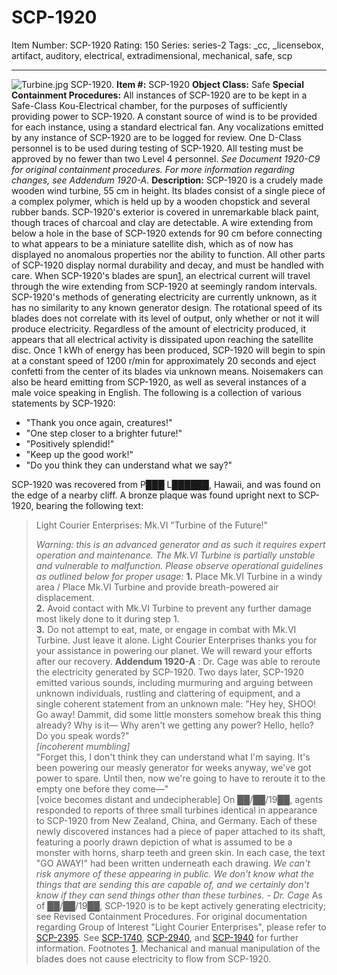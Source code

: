 # SCP-1920
Item Number: SCP-1920
Rating: 150
Series: series-2
Tags: _cc, _licensebox, artifact, auditory, electrical, extradimensional, mechanical, safe, scp

---

![Turbine.jpg](https://scp-wiki.wdfiles.com/local--files/scp-1920/Turbine.jpg)
SCP-1920.
**Item #:** SCP-1920
**Object Class:** Safe
**Special Containment Procedures:** All instances of SCP-1920 are to be kept in a Safe-Class Kou-Electrical chamber, for the purposes of sufficiently providing power to SCP-1920. A constant source of wind is to be provided for each instance, using a standard electrical fan. Any vocalizations emitted by any instance of SCP-1920 are to be logged for review. One D-Class personnel is to be used during testing of SCP-1920. All testing must be approved by no fewer than two Level 4 personnel.
_See Document 1920-C9 for original containment procedures. For more information regarding changes, see Addendum 1920-A._
**Description:** SCP-1920 is a crudely made wooden wind turbine, 55 cm in height. Its blades consist of a single piece of a complex polymer, which is held up by a wooden chopstick and several rubber bands. SCP-1920's exterior is covered in unremarkable black paint, though traces of charcoal and clay are detectable. A wire extending from below a hole in the base of SCP-1920 extends for 90 cm before connecting to what appears to be a miniature satellite dish, which as of now has displayed no anomalous properties nor the ability to function. All other parts of SCP-1920 display normal durability and decay, and must be handled with care.
When SCP-1920's blades are spun[1](javascript:;), an electrical current will travel through the wire extending from SCP-1920 at seemingly random intervals. SCP-1920's methods of generating electricity are currently unknown, as it has no similarity to any known generator design. The rotational speed of its blades does not correlate with its level of output, only whether or not it will produce electricity. Regardless of the amount of electricity produced, it appears that all electrical activity is dissipated upon reaching the satellite disc.
Once 1 kWh of energy has been produced, SCP-1920 will begin to spin at a constant speed of 1200 r/min for approximately 20 seconds and eject confetti from the center of its blades via unknown means. Noisemakers can also be heard emitting from SCP-1920, as well as several instances of a male voice speaking in English. The following is a collection of various statements by SCP-1920:
  * "Thank you once again, creatures!"
  * "One step closer to a brighter future!"
  * "Positively splendid!"
  * "Keep up the good work!"
  * "Do you think they can understand what we say?"

SCP-1920 was recovered from P███ L██████, Hawaii, and was found on the edge of a nearby cliff. A bronze plaque was found upright next to SCP-1920, bearing the following text:
> Light Courier Enterprises: Mk.VI "Turbine of the Future!"
>   
>  _Warning: this is an advanced generator and as such it requires expert operation and maintenance. The Mk.VI Turbine is partially unstable and vulnerable to malfunction. Please observe operational guidelines as outlined below for proper usage:_
> **1.** Place Mk.VI Turbine in a windy area / Place Mk.VI Turbine and provide breath-powered air displacement.  
>  **2.** Avoid contact with Mk.VI Turbine to prevent any further damage most likely done to it during step 1.  
>  **3.** Do not attempt to eat, mate, or engage in combat with Mk.VI Turbine. Just leave it alone.
> Light Courier Enterprises thanks you for your assistance in powering our planet. We will reward your efforts after our recovery.
**Addendum 1920-A** : Dr. Cage was able to reroute the electricity generated by SCP-1920. Two days later, SCP-1920 emitted various sounds, including murmuring and arguing between unknown individuals, rustling and clattering of equipment, and a single coherent statement from an unknown male:
> "Hey hey, SHOO! Go away! Dammit, did some little monsters somehow break this thing already? Why is it— Why aren't we getting any power? Hello, hello? Do you speak words?"  
>  _[incoherent mumbling]_  
>  "Forget this, I don't think they can understand what I'm saying. It's been powering our measly generator for weeks anyway, we've got power to spare. Until then, now we're going to have to reroute it to the empty one before they come—"  
>  [voice becomes distant and undecipherable]
On ██/██/19██, agents responded to reports of three small turbines identical in appearance to SCP-1920 from New Zealand, China, and Germany. Each of these newly discovered instances had a piece of paper attached to its shaft, featuring a poorly drawn depiction of what is assumed to be a monster with horns, sharp teeth and green skin. In each case, the text "GO AWAY!" had been written underneath each drawing.
_We can't risk anymore of these appearing in public. We don't know what the things that are sending this are capable of, and we certainly don't know if they can send things other than these turbines. - Dr. Cage_
As of ██/██/19██, SCP-1920 is to be kept actively generating electricity; see Revised Containment Procedures. For original documentation regarding Group of Interest "Light Courier Enterprises", please refer to [SCP-2395](/scp-2395). See [SCP-1740](/scp-1740), [SCP-2940](/scp-2940), and [SCP-1940](/scp-1940) for further information.
Footnotes
[1](javascript:;). Mechanical and manual manipulation of the blades does not cause electricity to flow from SCP-1920.